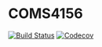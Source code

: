 # COMS4156
[![Build Status](https://travis-ci.org/yumeng-luo/COMS4156.svg?branch=master)](https://travis-ci.org/yumeng-luo/COMS4156)
[![Codecov](https://img.shields.io/codecov/c/gh/yumeng-luo/COMS4156)](https://codecov.io/gh/yumeng-luo/COMS4156)
